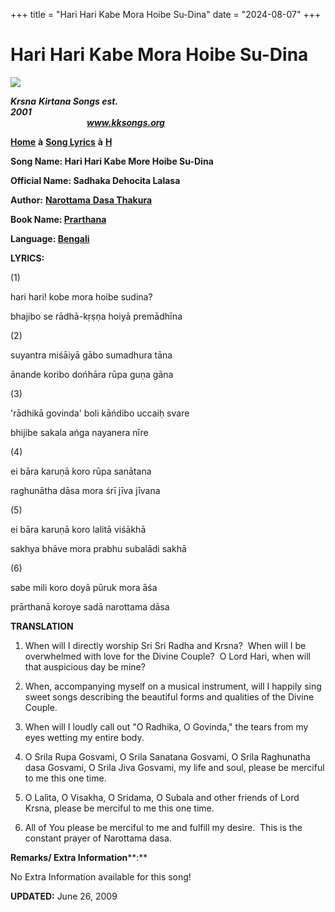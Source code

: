 +++
title = "Hari Hari Kabe Mora Hoibe Su-Dina"
date = "2024-08-07"
+++

# Hari Hari Kabe Mora Hoibe Su-Dina
**[![](http://kksongs.org/image_files/image002.jpg)](http://kksongs.org/)**

**_Krsna_** **_Kirtana Songs est. 2001_**                                                                                                                                                      **_www.kksongs.org_**

**[Home](http://kksongs.org/)** **à** **[Song Lyrics](http://kksongs.org/lyrics.html)** **à** **[H](http://kksongs.org/songs/song_h.html)**

**Song Name: Hari Hari Kabe More Hoibe Su-Dina**

**Official Name: Sadhaka Dehocita Lalasa**

**Author:** [**Narottama** **Dasa Thakura**](http://kksongs.org/authors/list/narottama.html)

**Book Name: [Prarthana](http://kksongs.org/authors/prarthana.html)**

**Language: [Bengali](http://kksongs.org/language/list/bengali.html)**

**LYRICS:**

(1)

hari hari! kobe mora hoibe sudina?

bhajibo se rādhā-kṛṣṇa hoiyā premādhīna

(2)

suyantra miśāiyā gābo sumadhura tāna

ānande koribo dońhāra rūpa guṇa gāna

(3)

'rādhikā govinda' boli kāńdibo uccaiḥ svare

bhijibe sakala ańga nayanera nīre

(4)

ei bāra karuṇā koro rūpa sanātana

raghunātha dāsa mora śrī jīva jīvana

(5)

ei bāra karuṇā koro lalitā viśākhā

sakhya bhāve mora prabhu subalādi sakhā

(6)

sabe mili koro doyā pūruk mora āśa

prārthanā koroye sadā narottama dāsa

**TRANSLATION**

1) When will I directly worship Sri Sri Radha and Krsna?  When will I be overwhelmed with love for the Divine Couple?  O Lord Hari, when will that auspicious day be mine? 

2) When, accompanying myself on a musical instrument, will I happily sing sweet songs describing the beautiful forms and qualities of the Divine Couple. 

3) When will I loudly call out "O Radhika, O Govinda," the tears from my eyes wetting my entire body. 

4) O Srila Rupa Gosvami, O Srila Sanatana Gosvami, O Srila Raghunatha dasa Gosvami, O Srila Jiva Gosvami, my life and soul, please be merciful to me this one time. 

5) O Lalita, O Visakha, O Sridama, O Subala and other friends of Lord Krsna, please be merciful to me this one time. 

6) All of You please be merciful to me and fulfill my desire.  This is the constant prayer of Narottama dasa.

**Remarks/ Extra Information****:**

No Extra Information available for this song!

**UPDATED:** June 26, 2009
